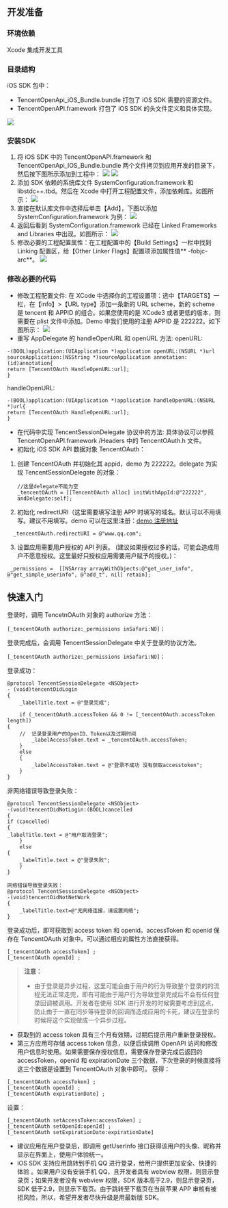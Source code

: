 
## 开发准备

### 环境依赖
Xcode 集成开发工具
### 目录结构
iOS SDK 包中：

- TencentOpenApi_iOS_Bundle.bundle 打包了 iOS SDK 需要的资源文件。
- TencentOpenAPI.framework 打包了 iOS SDK 的头文件定义和具体实现。

![](http://imgcache.tce.fsphere.cn/static/mc.qcloudimg.com/static/img/67b5aabeb560054a018c497e4bf4c462/image.png)

### 安装SDK
1. 将 iOS SDK 中的 TencentOpenAPI.framework 和 TencentOpenApi_IOS_Bundle.bundle 两个文件拷贝到应用开发的目录下，然后按下图所示添加到工程中：
![](http://imgcache.tce.fsphere.cn/static/mc.qcloudimg.com/static/img/f709646f850644361d814855ed91fbf1/image.png)
![](http://imgcache.tce.fsphere.cn/static/mc.qcloudimg.com/static/img/f38f0183b8b167d2c81ce1c90932405f/image.png)
2. 添加 SDK 依赖的系统库文件 SystemConfiguration.framework 和 libstdc++.tbd。然后在 Xcode 中打开工程配置文件，添加依赖库。如图所示：
![](http://imgcache.tce.fsphere.cn/static/mc.qcloudimg.com/static/img/e9c540e4b5b35026e226c8f79739e489/image.png)
3. 直接在默认库文件中选择后单击【Add】，下图以添加 SystemConfiguration.framework 为例：
![](http://imgcache.tce.fsphere.cn/static/mc.qcloudimg.com/static/img/31a0aa2d4175dc3b113f1506803c8cf0/image.png)
4. 返回后看到 SystemConfiguration.framework 已经在 Linked Frameworks and Libraries 中出现。如图所示：
![](http://imgcache.tce.fsphere.cn/static/mc.qcloudimg.com/static/img/76f1c8252d61d8db9fced7295fd893d0/image.png)
5. 修改必要的工程配置属性：在工程配置中的【Build Settings】一栏中找到 Linking 配置区，给【Other Linker Flags】配置项添加属性值** -fobjc-arc**。
![](http://imgcache.tce.fsphere.cn/static/mc.qcloudimg.com/static/img/742cddedf0c34de7f0da7b4f2be0147b/image.png)

### 修改必要的代码
- 修改工程配置文件:
在 XCode 中选择你的工程设置项：选中【TARGETS】一栏，在【info】>【URL type】添加一条新的 URL scheme，新的 scheme 是 tencent 和 APPID 的组合。如果您使用的是 XCode3 或者更低的版本，则需要在 plist 文件中添加。Demo 中我们使用的注册 APPID 是 222222。如下图所示：
![](http://imgcache.tce.fsphere.cn/static/mc.qcloudimg.com/static/img/3bcc4ae889d6d5cef121d564b1922d88/image.png)
- 重写 AppDelegate 的 handleOpenURL 和 openURL 方法:
openURL:
```
-(BOOL)application:(UIApplication *)application openURL:(NSURL *)url 
sourceApplication:(NSString *)sourceApplication annotation:(id)annotation{
return [TencentOAuth HandleOpenURL:url];
}
```
handleOpenURL:
```
-(BOOL)application:(UIApplication *)application handleOpenURL:(NSURL *)url{
return [TencentOAuth HandleOpenURL:url];
}
```
- 在代码中实现 TencentSessionDelegate 协议中的方法:
具体协议可以参照 TencentOpenAPI.framework /Headers 中的 TencentOAuth.h 文件。
- 初始化 iOS SDK API 数据对象 TencentOAuth：
 1. 创建 TencentOAuth 并初始化其 appid，demo 为 222222。delegate 为实现 TencentSessionDelegate 的对象：
	```
	//这里delegate不能为空
	_tencentOAuth = [[TencentOAuth alloc] initWithAppId:@"222222",   andDelegate:self];
	```
 2. 初始化 redirectURI（这里需要填写注册 APP 时填写的域名。默认可以不用填写。建议不用填写。demo 可以在这里注册：[demo 注册地址](http://www.qq.com)
```
  _tencentOAuth.redirectURI = @"www.qq.com";
```
 3. 设置应用需要用户授权的 API 列表。 (建议如果授权过多的话，可能会造成用户不愿意授权。这里最好只授权应用需要用户赋予的授权。)：
```
 _permissions =  [[NSArray arrayWithObjects:@"get_user_info", @"get_simple_userinfo", @"add_t", nil] retain];
```

## 快速入门 

登录时，调用 TencetnOAuth 对象的 authorize 方法：

```
[_tencentOAuth authorize:_permissions inSafari:NO]；
```
	
登录完成后，会调用 TencentSessionDelegate 中关于登录的协议方法。

```
[_tencentOAuth authorize:_permissions inSafari:NO]；
```
登录成功：

```
@protocol TencentSessionDelegate <NSObject>
- (void)tencentDidLogin
{
    _labelTitle.text = @"登录完成";
    
    if (_tencentOAuth.accessToken && 0 != [_tencentOAuth.accessToken length])
{
    //  记录登录用户的OpenID、Token以及过期时间
        _labelAccessToken.text = _tencentOAuth.accessToken;
    }
    else
    {
        _labelAccessToken.text = @"登录不成功 没有获取accesstoken";
    }
}
```
非网络错误导致登录失败：

```
@protocol TencentSessionDelegate <NSObject>
-(void)tencentDidNotLogin:(BOOL)cancelled
{
if (cancelled)
{
_labelTitle.text = @"用户取消登录";
	}
	else 
{
	_labelTitle.text = @"登录失败";
	}
}

网络错误导致登录失败：
@protocol TencentSessionDelegate <NSObject>
-(void)tencentDidNotNetWork
{
	_labelTitle.text=@"无网络连接，请设置网络";
}
```
登录成功后，即可获取到 access token 和 openid。accessToken 和 openid 保存在 TencentOAuth 对象中。可以通过相应的属性方法直接获得。

```
[_tencentOAuth accessToken] ;
[_tencentOAuth openId] ;
```

>**注意：**
>- 由于登录是异步过程，这里可能会由于用户的行为导致整个登录的的流程无法正常走完，即有可能由于用户行为导致登录完成后不会有任何登录回调被调用。开发者在使用 SDK 进行开发的时候需要考虑到这点，防止由于一直在同步等待登录的回调而造成应用的卡死，建议在登录的时候将这个实现做成一个异步过程。
- 获取到的 access token 具有三个月有效期，过期后提示用户重新登录授权。
- 第三方应用可存储 access token 信息，以便后续调用 OpenAPI 访问和修改用户信息时使用。如果需要保存授权信息，需要保存登录完成后返回的 accessToken，openid 和 expirationDate 三个数据，下次登录的时候直接将这三个数据是设置到 TencentOAuth 对象中即可。
获得：
```
[_tencentOAuth accessToken] ;
[_tencentOAuth openId] ;
[_tencentOAuth expirationDate] ;
```
设置：
```
[_tencentOAuth setAccessToken:accessToken] ;
[_tencentOAuth setOpenId:openId] ;
[_tencentOAuth setExpirationDate:expirationDate] 
```
- 建议应用在用户登录后，即调用 getUserInfo 接口获得该用户的头像、昵称并显示在界面上，使用户体验统一。
- iOS SDK 支持应用跳转到手机 QQ 进行登录，给用户提供更加安全、快捷的体验 。如果用户没有安装手机 QQ，且开发者具有 webview 权限，则显示登录页；如果开发者没有 webview 权限，SDK 版本高于2.9，则显示登录页，SDK 低于2.9，则显示下载页。由于跳转至下载页在当前苹果 APP 审核有被拒风险，所以，希望开发者尽快升级是用最新版 SDK。
